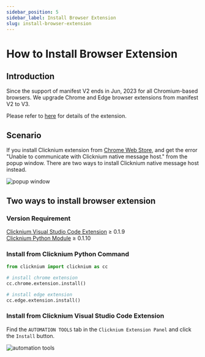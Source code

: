 ```yaml
---
sidebar_position: 5
sidebar_label: Install Browser Extension
slug: install-browser-extension
---
```


# How to Install Browser Extension

## Introduction
Since the support of manifest V2 ends in Jun, 2023 for all Chromium-based browsers. We upgrade Chrome and Edge browser extensions from manifest V2 to V3.  

Please refer to [here](https://www.clicknium.com/documents/tutorial/extensions/#browser-extensions) for details of the extension.

## Scenario
If you install Clicknium extension from [Chrome Web Store](https://chrome.google.com/webstore/detail/clicknium-recorder/ifnedcgcleipmmolmnhoeemmjnljjgna), and get the error "Unable to communicate with Clicknium native message host." from the popup window. There are two ways to install Clicknium native message host instead.

![popup window](./img/unable_to_connect_message_host.png)

## Two ways to install browser extension

### Version Requirement
[Clicknium Visual Studio Code Extension](https://marketplace.visualstudio.com/items?itemName=ClickCorp.clicknium) ≥ 0.1.9  
[Clicknium Python Module](https://pypi.org/project/clicknium/) ≥ 0.1.10

### Install from Clicknium Python Command
```Python
from clicknium import clicknium as cc

# install chrome extension
cc.chrome.extension.install()

# install edge extension
cc.edge.extension.install()
```

### Install from Clicknium Visual Studio Code Extension
Find the `AUTOMATION TOOLS` tab in the `Clicknium Extension Panel` and click the `Install` button.

![automation tools](./img/automation_tools_tab.png)
